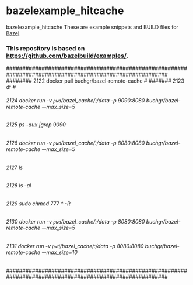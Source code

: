 # bazelexample_hitcache

bazelexample_hitcache
These are example snippets and BUILD files for [Bazel](https://github.com/bazelbuild/bazel).
### This repository is based on https://github.com/bazelbuild/examples/.

##########################################################################################################
######## 2122  docker pull buchgr/bazel-remote-cache                                                       #
####### 2123  df                                                                                          #
###### 2124  docker run -v `pwd`/bazel_cache/:/data -p 9090:8080 buchgr/bazel-remote-cache --max_size=5  #
###### 2125  ps -aux |grep 9090                                                                          #
###### 2126  docker run -v `pwd`/bazel_cache/:/data -p 8080:8080 buchgr/bazel-remote-cache --max_size=5  #
###### 2127  ls                                                                                          #
###### 2128  ls -al                                                                                      #
###### 2129  sudo chmod 777 * -R                                                                         #
###### 2130  docker run -v `pwd`/bazel_cache/:/data -p 8080:8080 buchgr/bazel-remote-cache --max_size=5  #
###### 2131  docker run -v `pwd`/bazel_cache/:/data -p 8080:8080 buchgr/bazel-remote-cache --max_size=10 #
##########################################################################################################
